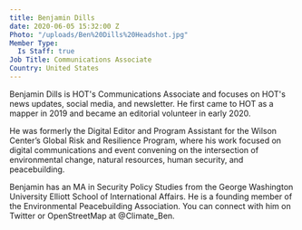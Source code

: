 ```yaml
---
title: Benjamin Dills
date: 2020-06-05 15:32:00 Z
Photo: "/uploads/Ben%20Dills%20Headshot.jpg"
Member Type:
  Is Staff: true
Job Title: Communications Associate
Country: United States
---
```


Benjamin Dills is HOT's Communications Associate and focuses on HOT's news updates, social media, and newsletter. He first came to HOT as a mapper in 2019 and became an editorial volunteer in early 2020.

He was formerly the Digital Editor and Program Assistant for the Wilson Center’s Global Risk and Resilience Program, where his work focused on digital communications and event convening on the intersection of environmental change, natural resources, human security, and peacebuilding.

Benjamin has an MA in Security Policy Studies from the George Washington University Elliott School of International Affairs. He is a founding member of the Environmental Peacebuilding Association. You can connect with him on Twitter or OpenStreetMap at @Climate_Ben.